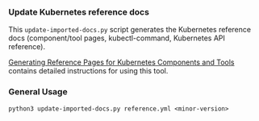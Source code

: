 ### Update Kubernetes reference docs

This `update-imported-docs.py` script generates the Kubernetes reference docs (component/tool pages, kubectl-command, Kubernetes API reference).

<!-- TODO: Update this information -->
[Generating Reference Pages for Kubernetes Components and Tools](https://kubernetes.io/docs/contribute/generate-ref-docs/kubernetes-components/) contains detailed instructions for using this tool.

### General Usage

```shell
python3 update-imported-docs.py reference.yml <minor-version>
```